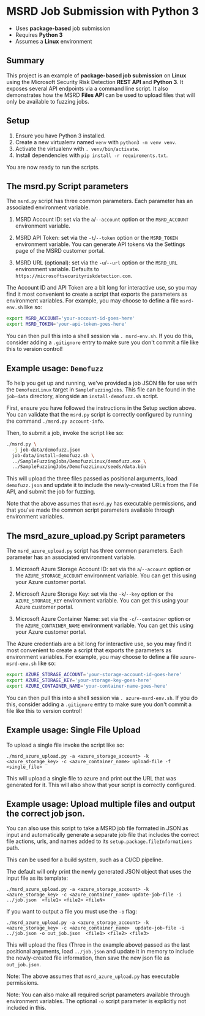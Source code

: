 # MSRD Job Submission with Python 3

- Uses **package-based** job submission
- Requires **Python 3**
- Assumes a **Linux** environment

## Summary

This project is an example of **package-based job submission** on **Linux**
using the Microsoft Security Risk Detection **REST API** and **Python 3**. It
exposes several API endpoints via a command line script. It also demonstrates
how the MSRD **Files API** can be used to upload files that will only be
available to fuzzing jobs.

## Setup

1. Ensure you have Python 3 installed.
2. Create a new virtualenv named `venv` with `python3 -m venv venv`.
3. Activate the virtualenv with `. venv/bin/activate`.
4. Install dependencies with `pip install -r requirements.txt`.

You are now ready to run the scripts.

## The msrd.py Script parameters

The `msrd.py` script has three common parameters.
Each parameter has an associated environment variable.

1. MSRD Account ID: set via the `a`/`--account` option or the `MSRD_ACCOUNT`
   environment variable.

2. MSRD API Token: set via the `-t`/`--token` option or the `MSRD_TOKEN`
   environment variable. You can generate API tokens via the Settings page of
   the MSRD customer portal.

3. MSRD URL (optional): set via the `-u`/`--url` option or the `MSRD_URL`
   environment variable. Defaults to `https://microsoftsecurityriskdetection.com`.

The Account ID and API Token are a bit long for interactive use, so you may find
it most convenient to create a script that exports the parameters as environment
variables. For example, you may choose to define a file `msrd-env.sh` like so:

```bash
export MSRD_ACCOUNT='your-account-id-goes-here'
export MSRD_TOKEN='your-api-token-goes-here'
```

You can then pull this into a shell session via `. msrd-env.sh`. If you do this,
consider adding a `.gitignore` entry to make sure you don't commit a file like
this to version control!

## Example usage: `Demofuzz`

To help you get up and running, we've provided a job JSON file for use with the
`DemofuzzLinux` target in `SampleFuzzingJobs`. This file can be found in the
`job-data` directory, alongside an `install-demofuzz.sh` script.

First, ensure you have followed the instructions in the Setup section above. You
can validate that the `msrd.py` script is correctly configured by running the
command `./msrd.py account-info`.

Then, to submit a job, invoke the script like so:

```bash
./msrd.py \
  -j job-data/demofuzz.json
  job-data/install-demofuzz.sh \
  ../SampleFuzzingJobs/DemofuzzLinux/demofuzz.exe \
  ../SampleFuzzingJobs/DemofuzzLinux/seeds/data.bin
```

This will upload the three files passed as positional arguments,
load `demofuzz.json` and update it to include the newly-created URLs
from the File API, and submit the job for fuzzing.

Note that the above assumes that `msrd.py` has executable permissions, and that
you've made the common script parameters available through environment
variables.

## The msrd_azure_upload.py Script parameters

The `msrd_azure_upload.py` script has three common parameters.
Each parameter has an associated environment variable.

1. Microsoft Azure Storage Account ID: set via the `a`/`--account` option or the `AZURE_STORAGE_ACCOUNT` environment variable.  You can get this using your Azure customer portal.

2. Microsoft Azure Storage Key: set via the `-k`/`--key` option or the `AZURE_STORAGE_KEY`
   environment variable. You can get this using your Azure customer portal.

3. Microsoft Azure Container Name: set via the `-c`/`--container` option or the `AZURE_CONTAINER_NAME` environment variable.  You can get this using your Azure customer portal.

The Azure credentials are a bit long for interactive use, so you may find
it most convenient to create a script that exports the parameters as environment
variables. For example, you may choose to define a file `azure-msrd-env.sh` like so:

```bash
export AZURE_STORAGE_ACCOUNT='your-storage-account-id-goes-here'
export AZURE_STORAGE_KEY='your-storage-key-goes-here'
export AZURE_CONTAINER_NAME='your-container-name-goes-here'
```

You can then pull this into a shell session via `. azure-msrd-env.sh`. If you do this,
consider adding a `.gitignore` entry to make sure you don't commit a file like
this to version control!

## Example usage: Single File Upload

To upload a single file invoke the script like so:

```
./msrd_azure_upload.py -a <azure_storage_account> -k <azure_storage_key> -c <azure_container_name> upload-file -f <single_file>
```

This will upload a single file to azure and print out the URL that was generated for it. This will also show that your script is correctly configured.

## Example usage: Upload multiple files and output the correct job json.

You can also use this script to take a MSRD job file formated in JSON as input and automatically generate a separate job file that includes the correct file actions, urls, and names added to its `setup.package.fileInformations` path.

This can be used for a build system, such as a CI/CD pipeline.

The default will only print the newly generated JSON object that uses the input file as its template:

```
./msrd_azure_upload.py -a <azure_storage_account> -k <azure_storage_key> -c <azure_container_name> update-job-file -i ../job.json  <file1> <file2> <fileN>
```

If you want to output a file you must use the `-o` flag:

```
./msrd_azure_upload.py -a <azure_storage_account> -k <azure_storage_key> -c <azure_container_name>  update-job-file -i ../job.json -o out_job.json  <file1> <file2> <file3>
```

This will upload the files (Three in the example above) passed as the last positional arguments, 
load `../job.json` and update it in memory to include the newly-created file information, then save the new json file as `out_job.json`.

Note: The above assumes that `msrd_azure_upload.py` has executable permissions.

Note: You can also make all required script parameters available through environment variables.  The optional `-o` script parameter is explicitly not included in this.
